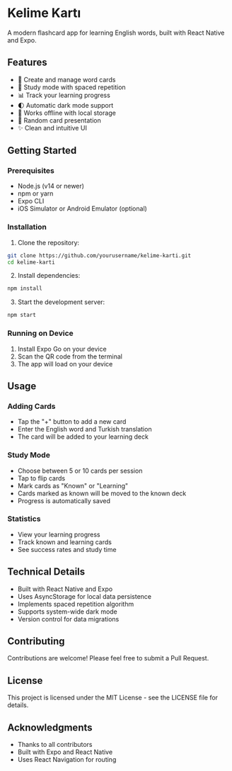 # Kelime Kartı

A modern flashcard app for learning English words, built with React Native and Expo.

## Features

- 📝 Create and manage word cards
- 🔄 Study mode with spaced repetition
- 📊 Track your learning progress
- 🌓 Automatic dark mode support
- 📱 Works offline with local storage
- 🔄 Random card presentation
- ✨ Clean and intuitive UI

## Getting Started

### Prerequisites

- Node.js (v14 or newer)
- npm or yarn
- Expo CLI
- iOS Simulator or Android Emulator (optional)

### Installation

1. Clone the repository:
```bash
git clone https://github.com/yourusername/kelime-karti.git
cd kelime-karti
```

2. Install dependencies:
```bash
npm install
```

3. Start the development server:
```bash
npm start
```

### Running on Device

1. Install Expo Go on your device
2. Scan the QR code from the terminal
3. The app will load on your device

## Usage

### Adding Cards
- Tap the "+" button to add a new card
- Enter the English word and Turkish translation
- The card will be added to your learning deck

### Study Mode
- Choose between 5 or 10 cards per session
- Tap to flip cards
- Mark cards as "Known" or "Learning"
- Cards marked as known will be moved to the known deck
- Progress is automatically saved

### Statistics
- View your learning progress
- Track known and learning cards
- See success rates and study time

## Technical Details

- Built with React Native and Expo
- Uses AsyncStorage for local data persistence
- Implements spaced repetition algorithm
- Supports system-wide dark mode
- Version control for data migrations

## Contributing

Contributions are welcome! Please feel free to submit a Pull Request.

## License

This project is licensed under the MIT License - see the LICENSE file for details.

## Acknowledgments

- Thanks to all contributors
- Built with Expo and React Native
- Uses React Navigation for routing
